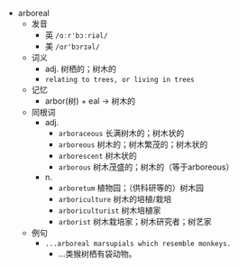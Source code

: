 - arboreal
  - 发音
    - 英 `/ɑːr'bɔːriəl/`
    - 美 `/ɑr'bɔrɪəl/`
  - 词义
    - adj. 树栖的；树木的
    - `relating to trees, or living in trees`
  - 记忆
    - arbor(树) + eal → 树木的
  - 同根词
    - adj.
      - `arboraceous` 长满树木的；树木状的
      - `arboreous` 树木的；树木繁茂的；树木状的
      - `arborescent` 树木状的
      - `arborous` 树木茂盛的；树木的（等于arboreous）
    - n.
      - `arboretum` 植物园；（供科研等的）树木园
      - `arboriculture` 树木的培植/栽培
      - `arboriculturist` 树木培植家
      - `arborist` 树木栽培家；树木研究者；树艺家
  - 例句
    - `...arboreal marsupials which resemble monkeys.`
      - ...类猴树栖有袋动物。

